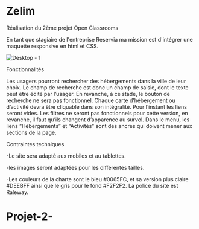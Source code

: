# Zelim


Réalisation du 2ème projet Open Classrooms

En tant que stagiaire de l'entreprise Reservia ma mission est
d'intégrer une maquette responsive en  html et CSS.

![Desktop - 1](https://user-images.githubusercontent.com/81692139/114092081-c4058580-98b9-11eb-88f9-bcb1caaa6fbf.png)

 Fonctionnalités

Les usagers pourront rechercher des hébergements dans la ville de leur choix. Le champ de recherche est donc un champ de saisie,
dont le texte peut être édité par l’usager. En revanche, à ce stade, le bouton de recherche ne sera pas fonctionnel.
Chaque carte d’hébergement ou d’activité devra être cliquable dans son intégralité. Pour l’instant les liens seront vides.
Les filtres ne seront pas fonctionnels pour cette version, en revanche, il faut qu’ils changent d’apparence au survol.
Dans le menu, les liens “Hébergements” et “Activités” sont des ancres qui doivent mener aux sections de la page.

 Contraintes techniques

-Le site sera adapté aux mobiles et au tablettes.

-les images seront adaptées pour les différentes tailles.

-Les couleurs de la charte sont le bleu #0065FC, et sa version plus claire #DEEBFF ainsi que le gris pour le fond #F2F2F2.
La police du site est Raleway.
# Projet-2-
